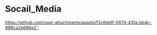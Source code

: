 # Socail_Media

https://github.com/user-attachments/assets/f3c6ebff-067d-43fa-bb4c-898ca2e686e2``


